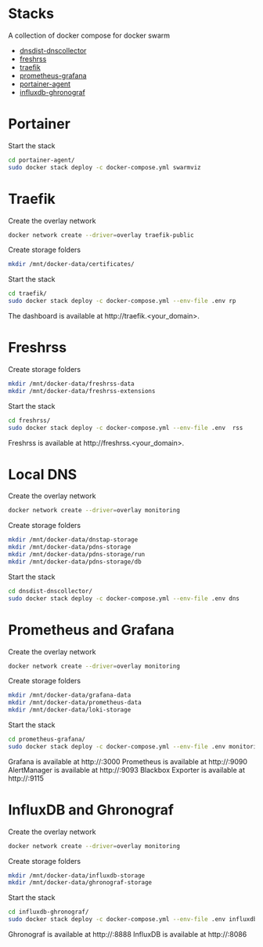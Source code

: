 # Stacks

A collection of docker compose for docker swarm

- [dnsdist-dnscollector](./dnsdist-dnscollector)
- [freshrss](./freshrss)
- [traefik](./traefik)
- [prometheus-grafana](./prometheus-grafana)
- [portainer-agent](./portainer-agent)
- [influxdb-ghronograf](./influxdb-ghronograf)

# Portainer

Start the stack

```bash
cd portainer-agent/
sudo docker stack deploy -c docker-compose.yml swarmviz
```

# Traefik

Create the overlay network 

```bash
docker network create --driver=overlay traefik-public
```

Create storage folders

```bash
mkdir /mnt/docker-data/certificates/
```

Start the stack

```bash
cd traefik/
sudo docker stack deploy -c docker-compose.yml --env-file .env rp
```

The dashboard is available at http://traefik.<your_domain>.

# Freshrss

Create storage folders

```bash
mkdir /mnt/docker-data/freshrss-data
mkdir /mnt/docker-data/freshrss-extensions
```

Start the stack

```bash
cd freshrss/
sudo docker stack deploy -c docker-compose.yml --env-file .env  rss
```

Freshrss is available at http://freshrss.<your_domain>.


# Local DNS

Create the overlay network 

```bash
docker network create --driver=overlay monitoring
```

Create storage folders

```bash
mkdir /mnt/docker-data/dnstap-storage
mkdir /mnt/docker-data/pdns-storage
mkdir /mnt/docker-data/pdns-storage/run
mkdir /mnt/docker-data/pdns-storage/db
```

Start the stack

```bash
cd dnsdist-dnscollector/
sudo docker stack deploy -c docker-compose.yml --env-file .env dns
```

# Prometheus and Grafana

Create the overlay network 

```bash
docker network create --driver=overlay monitoring
```

Create storage folders

```bash
mkdir /mnt/docker-data/grafana-data
mkdir /mnt/docker-data/prometheus-data
mkdir /mnt/docker-data/loki-storage
```

Start the stack

```bash
cd prometheus-grafana/
sudo docker stack deploy -c docker-compose.yml --env-file .env monitoring
```

Grafana is available at http://<swarmip>:3000
Prometheus is available at http://<swarmip>:9090
AlertManager is available at http://<swarmip>:9093
Blackbox Exporter is available at http://<swarmip>:9115


# InfluxDB and Ghronograf

Create the overlay network 

```bash
docker network create --driver=overlay monitoring
```

Create storage folders

```bash
mkdir /mnt/docker-data/influxdb-storage
mkdir /mnt/docker-data/ghronograf-storage
```

Start the stack

```bash
cd influxdb-ghronograf/
sudo docker stack deploy -c docker-compose.yml --env-file .env influxdb
```

Ghronograf is available at http://<swarmip>:8888
InfluxDB is available at http://<swarmip>:8086